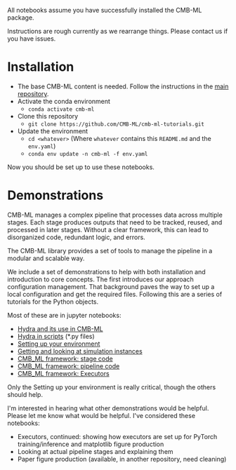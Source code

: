 All notebooks assume you have successfully installed the CMB-ML package.

Instructions are rough currently as we rearrange things. Please contact us if you have issues.

# Installation

- The base CMB-ML content is needed. Follow the instructions in the [main repository](https://github.com/CMB-ML/cmb-ml.git).
- Activate the conda environment
    - `conda activate cmb-ml`
- Clone this repository
    - `git clone https://github.com/CMB-ML/cmb-ml-tutorials.git`
- Update the environment
    - `cd <whatever>` (Where `whatever` contains this `README.md` and the `env.yaml`)
    - `conda env update -n cmb-ml -f env.yaml`

Now you should be set up to use these notebooks.

# Demonstrations

CMB-ML manages a complex pipeline that processes data across multiple stages. Each stage produces outputs that need to be tracked, reused, and processed in later stages. Without a clear framework, this can lead to disorganized code, redundant logic, and errors.

The CMB-ML library provides a set of tools to manage the pipeline in a modular and scalable way. 

We include a set of demonstrations to help with both installation and introduction to core concepts. The first introduces our approach configuration management. That background paves the way to set up a local configuration and get the required files. Following this are a series of tutorials for the Python objects.

Most of these are in jupyter notebooks:
- [Hydra and its use in CMB-ML](./demonstrations/A_hydra_tutorial.ipynb)
- [Hydra in scripts](./demonstrations/B_hydra_script_tutorial.ipynb) (*.py files)
- [Setting up your environment](./demonstrations/C_setting_up_local.ipynb)
- [Getting and looking at simulation instances](./demonstrations/D_getting_dataset_instances.ipynb)
- [CMB_ML framework: stage code](./demonstrations/E_CMB_ML_framework.ipynb)
- [CMB_ML framework: pipeline code](./demonstrations/F_CMB_ML_pipeline.ipynb)
- [CMB_ML framework: Executors](./demonstrations/G_CMB_ML_executors.ipynb)

Only the Setting up your environment is really critical, though the others should help.

I'm interested in hearing what other demonstrations would be helpful. Please let me know what would be helpful. I've considered these notebooks:
- Executors, continued: showing how executors are set up for PyTorch training/inference and matplotlib figure production
- Looking at actual pipeline stages and explaining them
- Paper figure production (available, in another repository, need cleaning)
